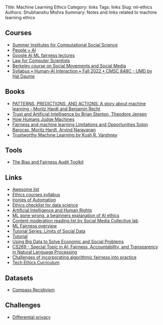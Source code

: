 Title: Machine Learning Ethics
Category: links
Tags: links
Slug: ml-ethics
Authors: Shubhanshu Mishra
Summary: Notes and links related to machine learning ethics

## Courses

* [Summer Institutes for Computational Social Science](https://compsocialscience.github.io/summer-institute/teaching-learning-materials)
* [People + AI](https://pair.withgoogle.com/)
* [Google AI ML fairness lectures](https://developers.google.com/machine-learning/crash-course/fairness/video-lecture)
* [Law for Computer Scientists](https://lawforcomputerscientists.pubpub.org/)
* [Berkeley course on Social Movements and Social Media](https://docs.google.com/document/d/1BFvpSxBOZoKayRUayCZfyUaolj6FEwH7muc5bfYWkRA/edit)
* [Syllabus • Human-AI Interaction • Fall 2022 • CMSC 848C - UMD by Hal Daume](https://docs.google.com/document/d/1n2GQ5A5cZoucyFkptpr27Nje58L4M9SjA8mE0h83ucg/edit#)

## Books

* [PATTERNS, PREDICTIONS, AND ACTIONS: A story about machine learning - Moritz Hardt and Benjamin Recht](https://mlstory.org/index.html)
* [Trust and Artificial Intelligence by Brian Stanton, Theodore Jensen](https://www.nist.gov/publications/trust-and-artificial-intelligence)
* [How Humans Judge Machines](https://www.judgingmachines.com/)
* [Fairness and machine learning Limitations and Opportunities Solon Barocas, Moritz Hardt, Arvind Narayanan](https://fairmlbook.org/index.html)
* [Trustworthy Machine Learning by Kush R. Varshney](http://www.trustworthymachinelearning.com/)

## Tools

* [The Bias and Fairness Audit Toolkit](https://github.com/dssg/aequitas)

## Links

* [Awesome list](https://github.com/marikyu7/awesome-artificial-intelligence-ethics)
* [Ethics courses syllabus](https://medium.com/@cfiesler/tech-ethics-curricula-a-collection-of-syllabi-3eedfb76be18)
* [Ironies of Automation](http://www.bainbrdg.demon.co.uk/Papers/Ironies.html)
* [Ethics checklist for data science](http://deon.drivendata.org/)
* [Artificial Intelligence and Human Rights](https://ai-hr.cyber.harvard.edu/)
* [ML gone wrong, a beginners explanation of AI ethics](https://machinesgonewrong.com)
* [Content moderation reading list by Social Media Collective lab](https://socialmediacollective.org/content-moderation-reading-list/)
* [ML Fairness overview](https://developers.google.com/machine-learning/fairness-overview)
* [Tutorial Series: Limits of Social Data](http://www.aolteanu.com/SocialDataLimitsTutorial/index.html)
* [Tutorial](https://github.com/Jindong-Explainable-AI/Bias_in_Machine_Learning)
* [Using Big Data to Solve Economic and Social Problems](https://opportunityinsights.org/course/)
* [CS269 - Special Topic in AI: Fairness, Accountability, and Transparency in Natural Language Processing](https://uclanlp.github.io/CS269-Winter2020/index.html)
* [Challenges of incorporating algorithmic fairness into practice](https://algorithmicbiasinpractice.wordpress.com/slides/)
* [Tech Ethics Curriculum](https://docs.google.com/spreadsheets/d/1jWIrA8jHz5fYAW4h9CkUD8gKS5V98PDJDymRf8d9vKI/edit#gid=0)


## Datasets

* [Compass Recidivism](https://www.propublica.org/datastore/dataset/compas-recidivism-risk-score-data-and-analysis)

## Challenges

* [Differential privacy](https://www.topcoder.com/community/data-science/Differential-Privacy-Synthetic-Data-Challenge)
